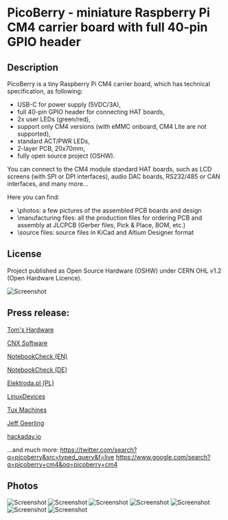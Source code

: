 # PicoBerry - miniature Raspberry Pi CM4 carrier board with full 40-pin GPIO header

## Description

PicoBerry is a tiny Raspberry Pi CM4 carrier board, which has technical specification, as following:
- USB-C for power supply (5VDC/3A),
- full 40-pin GPIO header for connecting HAT boards,
- 2x user LEDs (green/red),
- support only CM4 versions (with eMMC onboard, CM4 Lite are not supported),
- standard ACT/PWR LEDs,
- 2-layer PCB, 20x70mm,
- fully open source project (OSHW).

You can connect to the CM4 module standard HAT boards, such as LCD screens (with SPI or DPI interfaces), audio DAC boards, RS232/485 or CAN interfaces, and many more...

Here you can find:
- \photos: a few pictures of the assembled PCB boards and design
- \manufacturing files: all the production files for ordering PCB and assembly at JLCPCB (Gerber files, Pick & Place, BOM, etc.)
- \source files: source files in KiCad and Altium Designer format

## License

Project published as Open Source Hardware (OSHW) under CERN OHL v1.2 (Open Hardware Licence).

![Screenshot](oshw_facts.png)

## Press release:

[Tom's Hardware](https://www.tomshardware.com/news/picoberry-raspberry-pi-4-compute-module-4-carrier-board)

[CNX Software](https://www.cnx-software.com/2022/10/24/miniature-raspberry-pi-cm4-carrier-board-usb-c-port-40-pin-gpio-header)

[NotebookCheck (EN)](https://www.notebookcheck.net/PicoBerry-Raspberry-Pi-Compute-Module-4-carrier-board-arrives-with-40-pin-GPIO-header-and-USB-Type-C-connectivity.664512.0.html)

[NotebookCheck (DE)](https://www.notebookcheck.com/PicoBerry-Besonders-kompaktes-Carrier-Board-fuer-das-Raspberry-Pi-CM4-ist-Open-Source.663859.0.html)

[Elektroda.pl (PL)](https://www.elektroda.pl/rtvforum/topic3928796.html)

[LinuxDevices](https://twitter.com/linuxdevices/status/1584419970343395328)

[Tux Machines](http://news.tuxmachines.org/n/2022/10/25/PicoBerry_Carrier_Board_for_the_Raspberry_Pi_CM_4_Build_one_for.shtml)

[Jeff Geerling](https://pipci.jeffgeerling.com/boards_cm/mirkos-picoberry-carrier-board.html)

[hackaday.io](https://hackaday.io/project/182747-picoberry-tiny-cm4-carrier-board)

...and much more:
https://twitter.com/search?q=picoberry&src=typed_query&f=live
https://www.google.com/search?q=picoberry+cm4&oq=picoberry+cm4


## Photos

![Screenshot](photos/board-picoberry.jpeg)
![Screenshot](photos/picoberry1.png)
![Screenshot](photos/picoberry2.png)
![Screenshot](photos/1.png)
![Screenshot](photos/2.png)
![Screenshot](photos/3.png)
![Screenshot](photos/4.png)
